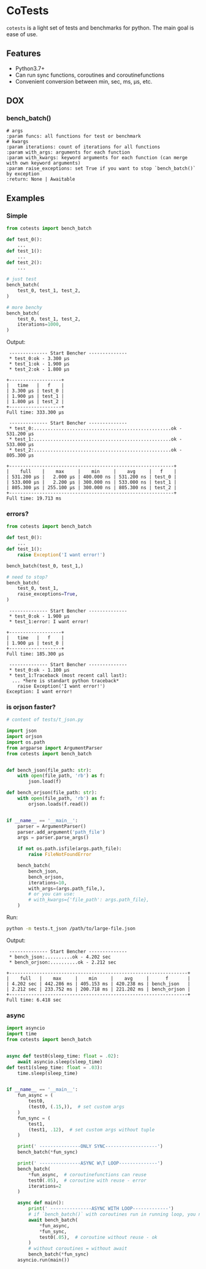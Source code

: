 # CoTests

`cotests` is a light set of tests and benchmarks for python. The main goal is ease of use.

## Features

* Python3.7+
* Can run sync functions, coroutines and coroutinefunctions
* Convenient conversion between min, sec, ms, µs, etc.

## DOX

### bench_batch()
    
    # args
    :param funcs: all functions for test or benchmark
    # kwargs
    :param iterations: count of iterations for all functions
    :param with_args: arguments for each function
    :param with_kwargs: keyword arguments for each function (can merge with own keyword arguments)
    :param raise_exceptions: set True if you want to stop `bench_batch()` by exception
    :return: None | Awaitable

## Examples

### Simple

```python
from cotests import bench_batch

def test_0():
    ...
def test_1():
    ...
def test_2():
    ...

# just test
bench_batch(
    test_0, test_1, test_2,
)

# more benchy
bench_batch(
    test_0, test_1, test_2,
    iterations=1000,
)
```

Output:
```
 -------------- Start Bencher --------------
 * test_0:ok - 3.300 µs
 * test_1:ok - 1.900 µs
 * test_2:ok - 1.800 µs

+-------------------+
|   time   |   f    |
| 3.300 µs | test_0 |
| 1.900 µs | test_1 |
| 1.800 µs | test_2 |
+-------------------+
Full time: 333.300 µs

 -------------- Start Bencher --------------
 * test_0:..................................................ok - 531.200 µs
 * test_1:..................................................ok - 533.000 µs
 * test_2:..................................................ok - 805.300 µs

+------------------------------------------------------------+
|    full    |    max     |    min     |    avg     |   f    |
| 531.200 µs |   2.000 µs | 400.000 ns | 531.200 ns | test_0 |
| 533.000 µs |   2.200 µs | 300.000 ns | 533.000 ns | test_1 |
| 805.300 µs | 255.100 µs | 300.000 ns | 805.300 ns | test_2 |
+------------------------------------------------------------+
Full time: 19.713 ms
```

### errors?

```python
from cotests import bench_batch

def test_0():
    ...
def test_1():
    raise Exception('I want error!')

bench_batch(test_0, test_1,)

# need to stop?
bench_batch(
    test_0, test_1,
    raise_exceptions=True,
)
```

```
 -------------- Start Bencher --------------
 * test_0:ok - 1.900 µs
 * test_1:error: I want error!

+-------------------+
|   time   |   f    |
| 1.900 µs | test_0 |
+-------------------+
Full time: 185.300 µs

 -------------- Start Bencher --------------
 * test_0:ok - 1.100 µs
 * test_1:Traceback (most recent call last):
  ... *here is standart python traceback*
    raise Exception('I want error!')
Exception: I want error!
```

### is orjson faster?

```python
# content of tests/t_json.py

import json
import orjson
import os.path
from argparse import ArgumentParser
from cotests import bench_batch


def bench_json(file_path: str):
    with open(file_path, 'rb') as f:
        json.load(f)

def bench_orjson(file_path: str):
    with open(file_path, 'rb') as f:
        orjson.loads(f.read())


if __name__ == '__main__':
    parser = ArgumentParser()
    parser.add_argument('path_file')
    args = parser.parse_args()

    if not os.path.isfile(args.path_file):
        raise FileNotFoundError

    bench_batch(
        bench_json,
        bench_orjson,
        iterations=10,
        with_args=(args.path_file,),
        # or you can use:
        # with_kwargs={'file_path': args.path_file},
    )
```

Run:
```sh
python -m tests.t_json /path/to/large-file.json
```

Output:
```
 -------------- Start Bencher --------------
 * bench_json:..........ok - 4.202 sec
 * bench_orjson:..........ok - 2.212 sec

+-----------------------------------------------------------------+
|    full   |    max     |    min     |    avg     |      f       |
| 4.202 sec | 442.286 ms | 405.153 ms | 420.238 ms | bench_json   |
| 2.212 sec | 233.752 ms | 200.718 ms | 221.202 ms | bench_orjson |
+-----------------------------------------------------------------+
Full time: 6.418 sec
```

### async

```python
import asyncio
import time
from cotests import bench_batch


async def test0(sleep_time: float = .02):
    await asyncio.sleep(sleep_time)
def test1(sleep_time: float = .03):
    time.sleep(sleep_time)


if __name__ == '__main__':
    fun_async = (
        test0,
        (test0, (.15,)),  # set custom args
    )
    fun_sync = (
        test1,
        (test1, .12),  # set custom args without tuple
    )

    print(' ---------------ONLY SYNC-------------------')
    bench_batch(*fun_sync)

    print(' ---------------ASYNC W\T LOOP--------------')
    bench_batch(
        *fun_async,  # coroutinefunctions can reuse
        test0(.05),  # coroutine with reuse - error
        iterations=2
    )

    async def main():
        print(' ---------------ASYNC WITH LOOP-------------')
        # if `bench_batch()` with coroutines run in running loop, you need to use `await`
        await bench_batch(
            *fun_async,
            *fun_sync,
            test0(.05),  # coroutine without reuse - ok
        )
        # without coroutines = without await
        bench_batch(*fun_sync)
    asyncio.run(main())

```
